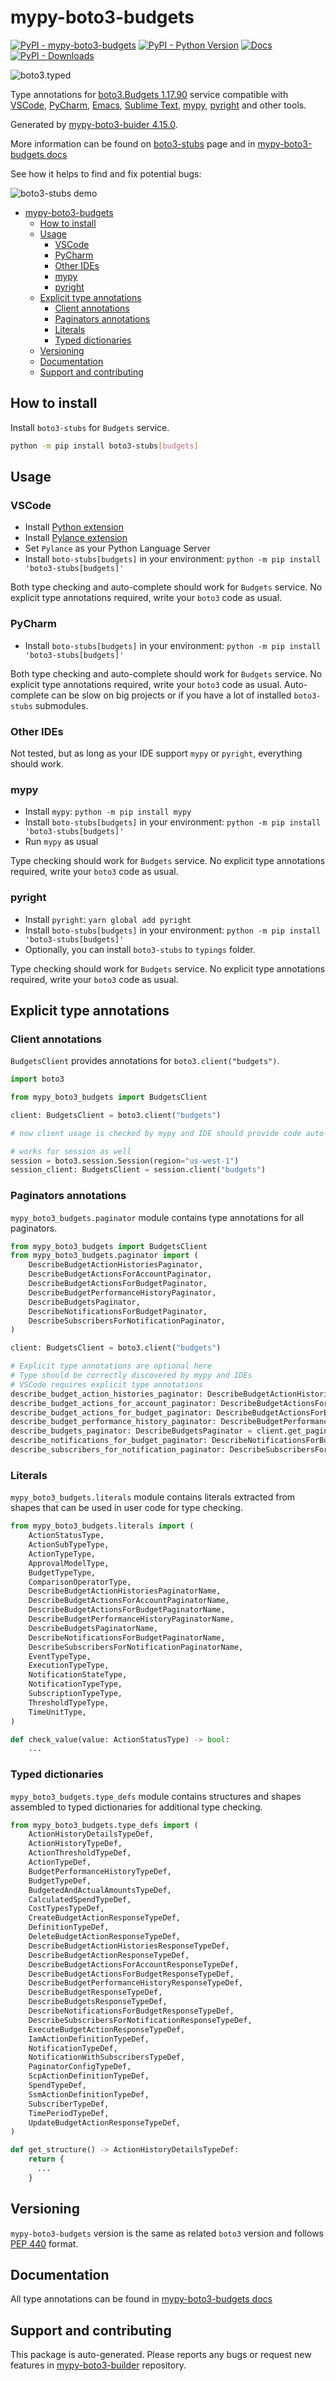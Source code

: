# mypy-boto3-budgets<a id="mypy-boto3-budgets"></a>

[![PyPI - mypy-boto3-budgets](https://img.shields.io/pypi/v/mypy-boto3-budgets.svg?color=blue)](https://pypi.org/project/mypy-boto3-budgets)
[![PyPI - Python Version](https://img.shields.io/pypi/pyversions/mypy-boto3-budgets.svg?color=blue)](https://pypi.org/project/mypy-boto3-budgets)
[![Docs](https://img.shields.io/readthedocs/mypy-boto3-builder.svg?color=blue)](https://mypy-boto3-builder.readthedocs.io/)
[![PyPI - Downloads](https://img.shields.io/pypi/dw/mypy-boto3-budgets?color=blue)](https://pypistats.org/packages/mypy-boto3-budgets)

![boto3.typed](https://github.com/vemel/mypy_boto3_builder/raw/master/logo.png)

Type annotations for
[boto3.Budgets 1.17.90](https://boto3.amazonaws.com/v1/documentation/api/1.17.90/reference/services/budgets.html#Budgets)
service compatible with [VSCode](https://code.visualstudio.com/),
[PyCharm](https://www.jetbrains.com/pycharm/),
[Emacs](https://www.gnu.org/software/emacs/),
[Sublime Text](https://www.sublimetext.com/),
[mypy](https://github.com/python/mypy),
[pyright](https://github.com/microsoft/pyright) and other tools.

Generated by
[mypy-boto3-buider 4.15.0](https://github.com/vemel/mypy_boto3_builder).

More information can be found on
[boto3-stubs](https://pypi.org/project/boto3-stubs/) page and in
[mypy-boto3-budgets docs](https://vemel.github.io/boto3_stubs_docs/mypy_boto3_budgets/)

See how it helps to find and fix potential bugs:

![boto3-stubs demo](https://github.com/vemel/mypy_boto3_builder/raw/master/demo.gif)

- [mypy-boto3-budgets](#mypy-boto3-budgets)
  - [How to install](#how-to-install)
  - [Usage](#usage)
    - [VSCode](#vscode)
    - [PyCharm](#pycharm)
    - [Other IDEs](#other-ides)
    - [mypy](#mypy)
    - [pyright](#pyright)
  - [Explicit type annotations](#explicit-type-annotations)
    - [Client annotations](#client-annotations)
    - [Paginators annotations](#paginators-annotations)
    - [Literals](#literals)
    - [Typed dictionaries](#typed-dictionaries)
  - [Versioning](#versioning)
  - [Documentation](#documentation)
  - [Support and contributing](#support-and-contributing)

## How to install<a id="how-to-install"></a>

Install `boto3-stubs` for `Budgets` service.

```bash
python -m pip install boto3-stubs[budgets]
```

## Usage<a id="usage"></a>

### VSCode<a id="vscode"></a>

- Install
  [Python extension](https://marketplace.visualstudio.com/items?itemName=ms-python.python)
- Install
  [Pylance extension](https://marketplace.visualstudio.com/items?itemName=ms-python.vscode-pylance)
- Set `Pylance` as your Python Language Server
- Install `boto-stubs[budgets]` in your environment:
  `python -m pip install 'boto3-stubs[budgets]'`

Both type checking and auto-complete should work for `Budgets` service. No
explicit type annotations required, write your `boto3` code as usual.

### PyCharm<a id="pycharm"></a>

- Install `boto-stubs[budgets]` in your environment:
  `python -m pip install 'boto3-stubs[budgets]'`

Both type checking and auto-complete should work for `Budgets` service. No
explicit type annotations required, write your `boto3` code as usual.
Auto-complete can be slow on big projects or if you have a lot of installed
`boto3-stubs` submodules.

### Other IDEs<a id="other-ides"></a>

Not tested, but as long as your IDE support `mypy` or `pyright`, everything
should work.

### mypy<a id="mypy"></a>

- Install `mypy`: `python -m pip install mypy`
- Install `boto-stubs[budgets]` in your environment:
  `python -m pip install 'boto3-stubs[budgets]'`
- Run `mypy` as usual

Type checking should work for `Budgets` service. No explicit type annotations
required, write your `boto3` code as usual.

### pyright<a id="pyright"></a>

- Install `pyright`: `yarn global add pyright`
- Install `boto-stubs[budgets]` in your environment:
  `python -m pip install 'boto3-stubs[budgets]'`
- Optionally, you can install `boto3-stubs` to `typings` folder.

Type checking should work for `Budgets` service. No explicit type annotations
required, write your `boto3` code as usual.

## Explicit type annotations<a id="explicit-type-annotations"></a>

### Client annotations<a id="client-annotations"></a>

`BudgetsClient` provides annotations for `boto3.client("budgets")`.

```python
import boto3

from mypy_boto3_budgets import BudgetsClient

client: BudgetsClient = boto3.client("budgets")

# now client usage is checked by mypy and IDE should provide code auto-complete

# works for session as well
session = boto3.session.Session(region="us-west-1")
session_client: BudgetsClient = session.client("budgets")
```

### Paginators annotations<a id="paginators-annotations"></a>

`mypy_boto3_budgets.paginator` module contains type annotations for all
paginators.

```python
from mypy_boto3_budgets import BudgetsClient
from mypy_boto3_budgets.paginator import (
    DescribeBudgetActionHistoriesPaginator,
    DescribeBudgetActionsForAccountPaginator,
    DescribeBudgetActionsForBudgetPaginator,
    DescribeBudgetPerformanceHistoryPaginator,
    DescribeBudgetsPaginator,
    DescribeNotificationsForBudgetPaginator,
    DescribeSubscribersForNotificationPaginator,
)

client: BudgetsClient = boto3.client("budgets")

# Explicit type annotations are optional here
# Type should be correctly discovered by mypy and IDEs
# VSCode requires explicit type annotations
describe_budget_action_histories_paginator: DescribeBudgetActionHistoriesPaginator = client.get_paginator("describe_budget_action_histories")
describe_budget_actions_for_account_paginator: DescribeBudgetActionsForAccountPaginator = client.get_paginator("describe_budget_actions_for_account")
describe_budget_actions_for_budget_paginator: DescribeBudgetActionsForBudgetPaginator = client.get_paginator("describe_budget_actions_for_budget")
describe_budget_performance_history_paginator: DescribeBudgetPerformanceHistoryPaginator = client.get_paginator("describe_budget_performance_history")
describe_budgets_paginator: DescribeBudgetsPaginator = client.get_paginator("describe_budgets")
describe_notifications_for_budget_paginator: DescribeNotificationsForBudgetPaginator = client.get_paginator("describe_notifications_for_budget")
describe_subscribers_for_notification_paginator: DescribeSubscribersForNotificationPaginator = client.get_paginator("describe_subscribers_for_notification")
```

### Literals<a id="literals"></a>

`mypy_boto3_budgets.literals` module contains literals extracted from shapes
that can be used in user code for type checking.

```python
from mypy_boto3_budgets.literals import (
    ActionStatusType,
    ActionSubTypeType,
    ActionTypeType,
    ApprovalModelType,
    BudgetTypeType,
    ComparisonOperatorType,
    DescribeBudgetActionHistoriesPaginatorName,
    DescribeBudgetActionsForAccountPaginatorName,
    DescribeBudgetActionsForBudgetPaginatorName,
    DescribeBudgetPerformanceHistoryPaginatorName,
    DescribeBudgetsPaginatorName,
    DescribeNotificationsForBudgetPaginatorName,
    DescribeSubscribersForNotificationPaginatorName,
    EventTypeType,
    ExecutionTypeType,
    NotificationStateType,
    NotificationTypeType,
    SubscriptionTypeType,
    ThresholdTypeType,
    TimeUnitType,
)

def check_value(value: ActionStatusType) -> bool:
    ...
```

### Typed dictionaries<a id="typed-dictionaries"></a>

`mypy_boto3_budgets.type_defs` module contains structures and shapes assembled
to typed dictionaries for additional type checking.

```python
from mypy_boto3_budgets.type_defs import (
    ActionHistoryDetailsTypeDef,
    ActionHistoryTypeDef,
    ActionThresholdTypeDef,
    ActionTypeDef,
    BudgetPerformanceHistoryTypeDef,
    BudgetTypeDef,
    BudgetedAndActualAmountsTypeDef,
    CalculatedSpendTypeDef,
    CostTypesTypeDef,
    CreateBudgetActionResponseTypeDef,
    DefinitionTypeDef,
    DeleteBudgetActionResponseTypeDef,
    DescribeBudgetActionHistoriesResponseTypeDef,
    DescribeBudgetActionResponseTypeDef,
    DescribeBudgetActionsForAccountResponseTypeDef,
    DescribeBudgetActionsForBudgetResponseTypeDef,
    DescribeBudgetPerformanceHistoryResponseTypeDef,
    DescribeBudgetResponseTypeDef,
    DescribeBudgetsResponseTypeDef,
    DescribeNotificationsForBudgetResponseTypeDef,
    DescribeSubscribersForNotificationResponseTypeDef,
    ExecuteBudgetActionResponseTypeDef,
    IamActionDefinitionTypeDef,
    NotificationTypeDef,
    NotificationWithSubscribersTypeDef,
    PaginatorConfigTypeDef,
    ScpActionDefinitionTypeDef,
    SpendTypeDef,
    SsmActionDefinitionTypeDef,
    SubscriberTypeDef,
    TimePeriodTypeDef,
    UpdateBudgetActionResponseTypeDef,
)

def get_structure() -> ActionHistoryDetailsTypeDef:
    return {
      ...
    }
```

## Versioning<a id="versioning"></a>

`mypy-boto3-budgets` version is the same as related `boto3` version and follows
[PEP 440](https://www.python.org/dev/peps/pep-0440/) format.

## Documentation<a id="documentation"></a>

All type annotations can be found in
[mypy-boto3-budgets docs](https://vemel.github.io/boto3_stubs_docs/mypy_boto3_budgets/)

## Support and contributing<a id="support-and-contributing"></a>

This package is auto-generated. Please reports any bugs or request new features
in [mypy-boto3-builder](https://github.com/vemel/mypy_boto3_builder/issues/)
repository.
